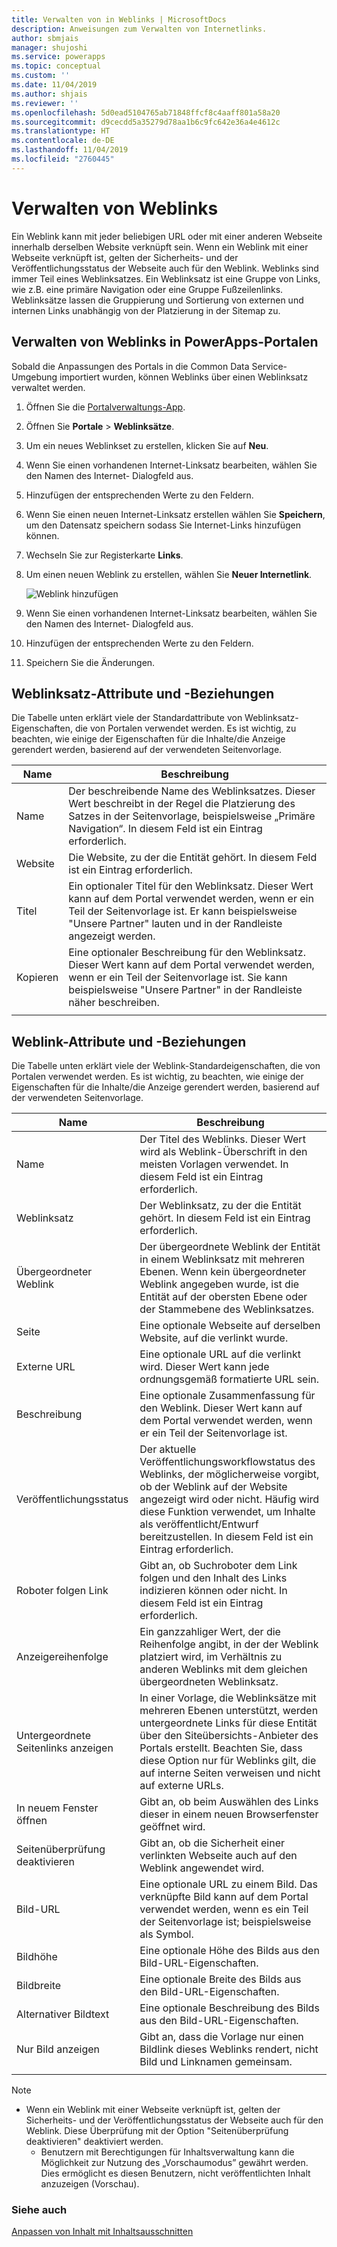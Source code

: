 ```yaml
---
title: Verwalten von in Weblinks | MicrosoftDocs
description: Anweisungen zum Verwalten von Internetlinks.
author: sbmjais
manager: shujoshi
ms.service: powerapps
ms.topic: conceptual
ms.custom: ''
ms.date: 11/04/2019
ms.author: shjais
ms.reviewer: ''
ms.openlocfilehash: 5d0ead5104765ab71848ffcf8c4aaff801a58a20
ms.sourcegitcommit: d9cecdd5a35279d78aa1b6c9fc642e36a4e4612c
ms.translationtype: HT
ms.contentlocale: de-DE
ms.lasthandoff: 11/04/2019
ms.locfileid: "2760445"
---
```

# <a name="manage-web-links"></a>Verwalten von Weblinks

Ein Weblink kann mit jeder beliebigen URL oder mit einer anderen Webseite innerhalb derselben Website verknüpft sein. Wenn ein Weblink mit einer Webseite verknüpft ist, gelten der Sicherheits- und der Veröffentlichungsstatus der Webseite auch für den Weblink. Weblinks sind immer Teil eines Weblinksatzes. Ein Weblinksatz ist eine Gruppe von Links, wie z.B. eine primäre Navigation oder eine Gruppe Fußzeilenlinks. Weblinksätze lassen die Gruppierung und Sortierung von externen und internen Links unabhängig von der Platzierung in der Sitemap zu.

## <a name="manage-web-links-in-powerapps-portals"></a>Verwalten von Weblinks in PowerApps-Portalen

Sobald die Anpassungen des Portals in die Common Data Service-Umgebung importiert wurden, können Weblinks über einen Weblinksatz verwaltet werden.

1. Öffnen Sie die [Portalverwaltungs-App](configure-portal.md).

2. Öffnen Sie **Portale** > **Weblinksätze**.

3. Um ein neues Weblinkset zu erstellen, klicken Sie auf **Neu**.

4. Wenn Sie einen vorhandenen Internet-Linksatz bearbeiten, wählen Sie den Namen des Internet- Dialogfeld aus.

5. Hinzufügen der entsprechenden Werte zu den Feldern.

6. Wenn Sie einen neuen Internet-Linksatz erstellen wählen Sie **Speichern**, um den Datensatz speichern sodass Sie Internet-Links hinzufügen können.

7. Wechseln Sie zur Registerkarte **Links**.

8. Um einen neuen Weblink zu erstellen, wählen Sie **Neuer Internetlink**.

    ![Weblink hinzufügen](../media/add-web-link.png "Weblink hinzufügen")

9. Wenn Sie einen vorhandenen Internet-Linksatz bearbeiten, wählen Sie den Namen des Internet- Dialogfeld aus.

9. Hinzufügen der entsprechenden Werte zu den Feldern.

6. Speichern Sie die Änderungen.

## <a name="web-link-set-attributes-and-relationships"></a>Weblinksatz-Attribute und -Beziehungen

Die Tabelle unten erklärt viele der Standardattribute von Weblinksatz-Eigenschaften, die von Portalen verwendet werden. Es ist wichtig, zu beachten, wie einige der Eigenschaften für die Inhalte/die Anzeige gerendert werden, basierend auf der verwendeten Seitenvorlage.

| Name    | Beschreibung                                                                                                                                                                                  |
|---------|----------------------------------------------------------------------------------------------------------------------------------------------------------------------------------------------|
| Name    | Der beschreibende Name des Weblinksatzes. Dieser Wert beschreibt in der Regel die Platzierung des Satzes in der Seitenvorlage, beispielsweise „Primäre Navigation“. In diesem Feld ist ein Eintrag erforderlich.                   |
| Website | Die Website, zu der die Entität gehört. In diesem Feld ist ein Eintrag erforderlich.                                                                                                                             |
| Titel   | Ein optionaler Titel für den Weblinksatz. Dieser Wert kann auf dem Portal verwendet werden, wenn er ein Teil der Seitenvorlage ist. Er kann beispielsweise "Unsere Partner" lauten und in der Randleiste angezeigt werden.    |
| Kopieren    | Eine optionaler Beschreibung für den Weblinksatz. Dieser Wert kann auf dem Portal verwendet werden, wenn er ein Teil der Seitenvorlage ist. Sie kann beispielsweise "Unsere Partner" in der Randleiste näher beschreiben. |
||

## <a name="web-link-attributes-and-relationships"></a>Weblink-Attribute und -Beziehungen

Die Tabelle unten erklärt viele der Weblink-Standardeigenschaften, die von Portalen verwendet werden. Es ist wichtig, zu beachten, wie einige der Eigenschaften für die Inhalte/die Anzeige gerendert werden, basierend auf der verwendeten Seitenvorlage.


|           Name           |                                                                                                               Beschreibung                                                                                                               |
|--------------------------|-----------------------------------------------------------------------------------------------------------------------------------------------------------------------------------------------------------------------------------------|
|           Name           |                                                          Der Titel des Weblinks. Dieser Wert wird als Weblink-Überschrift in den meisten Vorlagen verwendet. In diesem Feld ist ein Eintrag erforderlich.                                                           |
|       Weblinksatz       |                                                                                  Der Weblinksatz, zu der die Entität gehört. In diesem Feld ist ein Eintrag erforderlich.                                                                                  |
|     Übergeordneter Weblink      |                                      Der übergeordnete Weblink der Entität in einem Weblinksatz mit mehreren Ebenen. Wenn kein übergeordneter Weblink angegeben wurde, ist die Entität auf der obersten Ebene oder der Stammebene des Weblinksatzes.                                      |
|           Seite           |                                                                                          Eine optionale Webseite auf derselben Website, auf die verlinkt wurde.                                                                                          |
|        Externe URL      |                                                                                Eine optionale URL auf die verlinkt wird. Dieser Wert kann jede ordnungsgemäß formatierte URL sein.                                                                                |
|       Beschreibung        |                                                              Eine optionale Zusammenfassung für den Weblink. Dieser Wert kann auf dem Portal verwendet werden, wenn er ein Teil der Seitenvorlage ist.                                                              |
|     Veröffentlichungsstatus     | Der aktuelle Veröffentlichungsworkflowstatus des Weblinks, der möglicherweise vorgibt, ob der Weblink auf der Website angezeigt wird oder nicht. Häufig wird diese Funktion verwendet, um Inhalte als veröffentlicht/Entwurf bereitzustellen. In diesem Feld ist ein Eintrag erforderlich. |
|    Roboter folgen Link    |                                                           Gibt an, ob Suchroboter dem Link folgen und den Inhalt des Links indizieren können oder nicht. In diesem Feld ist ein Eintrag erforderlich.                                                            |
|      Anzeigereihenfolge       |                                                  Ein ganzzahliger Wert, der die Reihenfolge angibt, in der der Weblink platziert wird, im Verhältnis zu anderen Weblinks mit dem gleichen übergeordneten Weblinksatz.                                                  |
| Untergeordnete Seitenlinks anzeigen |  In einer Vorlage, die Weblinksätze mit mehreren Ebenen unterstützt, werden untergeordnete Links für diese Entität über den Siteübersichts-Anbieter des Portals erstellt. Beachten Sie, dass diese Option nur für Weblinks gilt, die auf interne Seiten verweisen und nicht auf externe URLs.  |
|    In neuem Fenster öffnen    |                                                                            Gibt an, ob beim Auswählen des Links dieser in einem neuen Browserfenster geöffnet wird.                                                                             |
| Seitenüberprüfung deaktivieren  |                                                                       Gibt an, ob die Sicherheit einer verlinkten Webseite auch auf den Weblink angewendet wird.                                                                       |
|        Bild-URL         |                                                   Eine optionale URL zu einem Bild. Das verknüpfte Bild kann auf dem Portal verwendet werden, wenn es ein Teil der Seitenvorlage ist; beispielsweise als Symbol.                                                   |
|       Bildhöhe       |                                                                                      Eine optionale Höhe des Bilds aus den Bild-URL-Eigenschaften.                                                                                      |
|       Bildbreite        |                                                                                      Eine optionale Breite des Bilds aus den Bild-URL-Eigenschaften.                                                                                       |
|      Alternativer Bildtext      |                                                                                   Eine optionale Beschreibung des Bilds aus den Bild-URL-Eigenschaften.                                                                                    |
|    Nur Bild anzeigen    |                                                   Gibt an, dass die Vorlage nur einen Bildlink dieses Weblinks rendert, nicht Bild und Linknamen gemeinsam.                                                    |
|                          |                                                                                                                                                                                                                                         |

> [!Note]
> - Wenn ein Weblink mit einer Webseite verknüpft ist, gelten der Sicherheits- und der Veröffentlichungsstatus der Webseite auch für den Weblink. Diese Überprüfung mit der Option "Seitenüberprüfung deaktivieren" deaktiviert werden. 
>   - Benutzern mit Berechtigungen für Inhaltsverwaltung kann die Möglichkeit zur Nutzung des „Vorschaumodus” gewährt werden. Dies ermöglicht es diesen Benutzern, nicht veröffentlichten Inhalt anzuzeigen (Vorschau).

### <a name="see-also"></a>Siehe auch

[Anpassen von Inhalt mit Inhaltsausschnitten](customize-content-snippets.md)
